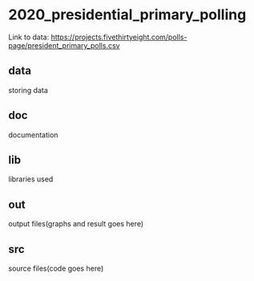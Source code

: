 # 2020_presidential_primary_polling
Link to data: https://projects.fivethirtyeight.com/polls-page/president_primary_polls.csv

## data
storing data
## doc
documentation
## lib
libraries used
## out
output files(graphs and result goes here)
## src
source files(code goes here)
